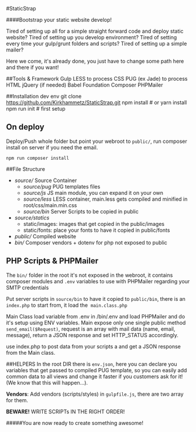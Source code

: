 #StaticStrap

####Bootstrap your static website develop!

Tired of setting up all for a simple straight forward code and deploy static website?
Tired of setting up you develop environment?
Tired of setting every time your gulp/grunt folders and scripts?
Tired of setting up a simple mailer?

Here we come, it's already done, you just have to change some path here and there if you want!

##Tools & Framework
    Gulp
    LESS to process CSS
    PUG (ex Jade) to process HTML
    jQuery (if needed)
    Babel
    Foundation
    Composer
    PHPMailer

##Installation dev env
    git clone https://github.com/Kirkhammetz/StaticStrap.git
    npm install # or yarn install
    npm run init # first setup

## On deploy
Deploy/Push whole folder but point your webroot to `public/`, run composer install on server if you need the email.

    npm run composer install

##File Structure
- _source/_ Source Container
    + _source/pug_ PUG templates files
    + _source/js_ JS main module, you can expand it on your own
    + _source/less_ LESS container, main.less gets compiled and minified in root/css/main.min.css
    + _source/bin_ Server Scripts to be copied in public
- _source/statics_
    + static/images: images that get copied in the public/images
    + static/fonts: place your fonts to have it copied in public/fonts
- _public/_ Compiled website
- _bin/_ Composer vendors + dotenv for php not exposed to public


## PHP Scripts & PHPMailer
The `bin/` folder in the root it's not exposed in the webroot, it contains composer modules and `.env` variables to use with PHPMailer regarding your SMTP credentials

Put server scripts in `source/bin` to have it copied to `public/bin`, there is an `index.php` to start from, it load the  `main.class.php`

Main Class load variable from .env in /bin/.env and load PHPMailer and do it's setup using ENV variables.
Main expose only one single public method `send_email($Request)`, request is an array with mail data (name, email, message), return a JSON response and set HTTP_STATUS accordingly.

use index.php to post data from your scripts a and get a JSON response from the Main class.


##HELPERS
In the root DIR there is `env.json`, here you can declare you variables that get passed to compiled PUG template, so you can easily add common data to all views and change it faster if you customers ask for it! (We know that this will happen...).

__Vendors__: Add vendors (scripts/styles) in `gulpfile.js`, there are two array for them.

__BEWARE!__ WRITE SCRIPTs IN THE RIGHT ORDER!

#####You are now ready to create something awesome!
